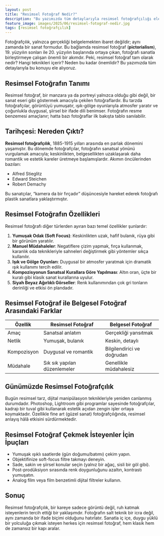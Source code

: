 ```yaml
---
layout: post
title: "Resimsel Fotoğraf Nedir?"
description: "Bu yazımızda tüm detaylarıyla resimsel fotoğrafçılığı ele alıyoruz."
feature_image: images/2025/06/resimsel-fotograf-nedir.jpg
tags: [resimsel fotoğrafçılık]
---
```


Fotoğrafçılık, yalnızca gerçekliği belgelemekten ibaret değildir; aynı zamanda bir sanat formudur. Bu bağlamda resimsel fotoğraf (**pictorialism**), 19. yüzyılın sonları ile 20. yüzyılın başlarında ortaya çıkan, fotoğrafı sanatla birleştirmeye çalışan önemli bir akımdır. Peki, resimsel fotoğraf tam olarak nedir? Hangi teknikleri içerir? Neden bu kadar önemlidir? Bu yazımızda tüm detaylarıyla bu konuyu ele alıyoruz.

<!--more-->

## Resimsel Fotoğrafın Tanımı

Resimsel fotoğraf, bir manzara ya da portreyi yalnızca olduğu gibi değil, bir sanat eseri gibi göstermek amacıyla çekilen fotoğraflardır. Bu tarzda fotoğrafçılar, görüntüyü yumuşatır, ışık-gölge oyunlarıyla atmosfer yaratır ve çoğunlukla duygusal, şiirsel bir ifade dili benimser. Fotoğrafın resme benzemesi amaçlanır; hatta bazı fotoğraflar ilk bakışta tablo sanılabilir.

## Tarihçesi: Nereden Çıktı?

**Resimsel fotoğrafçılık**, 1885-1915 yılları arasında en parlak dönemini yaşamıştır. Bu dönemde fotoğrafçılar, fotoğrafın sanatsal yönünü vurgulamak amacıyla; keskinlikten, belgesellikten uzaklaşarak daha romantik ve estetik kareler üretmeye başlamışlardır. Akımın öncülerinden bazıları:

- Alfred Stieglitz
- Edward Steichen
- Robert Demachy

Bu sanatçılar, “kamera da bir fırçadır” düşüncesiyle hareket ederek fotoğrafı plastik sanatlara yaklaştırmıştır.

## Resimsel Fotoğrafın Özellikleri

Resimsel fotoğrafı diğer türlerden ayıran bazı temel özellikler şunlardır:

1. **Yumuşak Odak (Soft Focus)**: Keskinlikten uzak, hafif bulanık, rüya gibi bir görünüm yaratılır.
2. **Manuel Müdahaleler**: Negatiflere çizim yapmak, fırça kullanmak, karanlık oda teknikleriyle sahneleri değiştirmek gibi yöntemler sıkça kullanılır.
3. **Işık ve Gölge Oyunları**: Duygusal bir atmosfer yaratmak için dramatik ışık kullanımı tercih edilir.
4. **Kompozisyonun Sanatsal Kurallara Göre Yapılması**: Altın oran, üçte bir kuralı gibi klasik sanat kurallarına uyulur.
5. **Siyah Beyaz Ağırlıklı Görseller**: Renk kullanımından çok gri tonların derinliği ve etkisi ön plandadır.

## Resimsel Fotoğraf ile Belgesel Fotoğraf Arasındaki Farklar

| Özellik     | Resimsel Fotoğraf            | Belgesel Fotoğraf          |
| ----------- | ---------------------------- | -------------------------- |
| Amaç        | Sanatsal anlatım             | Gerçekliği yansıtmak       |
| Netlik      | Yumuşak, bulanık             | Keskin, detaylı            |
| Kompozisyon | Duygusal ve romantik         | Bilgilendirici ve doğrudan |
| Müdahale    | Sık sık yapılan düzenlemeler | Genellikle müdahalesiz     |

## Günümüzde Resimsel Fotoğrafçılık

Bugün resimsel tarz, dijital manipülasyon teknikleriyle yeniden canlanmış durumdadır. Photoshop, Lightroom gibi programlar sayesinde fotoğrafçılar, kadrajı bir tuval gibi kullanarak estetik açıdan zengin işler ortaya koymaktadır. Özellikle fine art (güzel sanat) fotoğrafçılığında, resimsel anlayış hâlâ etkisini sürdürmektedir.

## Resimsel Fotoğraf Çekmek İsteyenler İçin İpuçları

- Yumuşak ışıklı saatlerde (gün doğumu/batımı) çekim yapın.
- Objektifinize soft-focus filtre takmayı deneyin.
- Sade, sakin ve şiirsel konular seçin (yalnız bir ağaç, sisli bir göl gibi).
- Post-prodüksiyon sırasında renk doygunluğunu azaltın, kontrastı yumuşatın.
- Analog film veya film benzetimli dijital filtreler kullanın.

## Sonuç

Resimsel fotoğrafçılık, bir kareye sadece görüntü değil, ruh katmak isteyenlerin tercih ettiği bir yaklaşımdır. Fotoğrafın salt teknik bir icra değil, aynı zamanda bir ifade biçimi olduğunu hatırlatır. Sanatla iç içe, duygu yüklü bir yolculuğa çıkmak isteyen herkes için resimsel fotoğraf, hem klasik hem de zamansız bir kapı aralar.